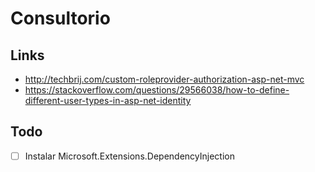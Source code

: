 # Consultorio

## Links
- http://techbrij.com/custom-roleprovider-authorization-asp-net-mvc
- https://stackoverflow.com/questions/29566038/how-to-define-different-user-types-in-asp-net-identity


## Todo
- [ ] Instalar Microsoft.Extensions.DependencyInjection
